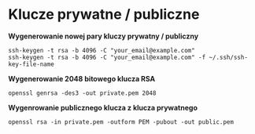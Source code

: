 # Klucze prywatne / publiczne

**Wygenerowanie nowej pary kluczy prywatny / publiczny**

```
ssh-keygen -t rsa -b 4096 -C "your_email@example.com"
ssh-keygen -t rsa -b 4096 -C "your_email@example.com" -f ~/.ssh/ssh-key-file-name
```

**Wygenerowanie 2048 bitowego klucza RSA**

```
openssl genrsa -des3 -out private.pem 2048
```

**Wygenrowanie publicznego klucza z klucza prywatnego**

```
openssl rsa -in private.pem -outform PEM -pubout -out public.pem
```